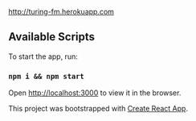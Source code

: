 http://turing-fm.herokuapp.com

## Available Scripts

To start the app, run:

### `npm i && npm start`

Open [http://localhost:3000](http://localhost:3000) to view it in the browser.

This project was bootstrapped with [Create React App](https://github.com/facebook/create-react-app).

